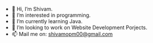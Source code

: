 - 👋 Hi, I’m Shivam.
- 👀 I’m interested in programming.
- 🌱 I’m currently learning Java.
- 💞️ I’m looking to work on Website Development Porjects.
- 📫 Mail me on: shivamopm00@gmail.com

<!---
ashes-S/ashes-S is a ✨ special ✨ repository because its `README.md` (this file) appears on your GitHub profile.
You can click the Preview link to take a look at your changes.
--->
